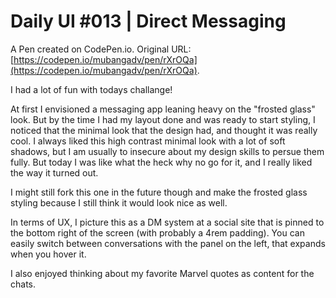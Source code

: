 # Daily UI #013 | Direct Messaging

A Pen created on CodePen.io. Original URL: [https://codepen.io/mubangadv/pen/rXrOQa](https://codepen.io/mubangadv/pen/rXrOQa).

I had a lot of fun with todays challange! 

At first I envisioned  a messaging app leaning heavy on the "frosted glass" look. But by the time I had my layout done and was ready to start styling, I noticed that the minimal look that the design had, and thought it was really cool. I always liked this high contrast minimal look with a lot of soft shadows, but I am usually to insecure about my  design skills to persue them fully. But today I was like what the heck why no go for it, and I really liked the way it turned out.

I might still fork this one in the future though and make the frosted glass styling because I still think it would look nice as well.

In terms of UX, I picture this as a DM system at a social site that is pinned to the bottom right of the screen (with probably a 4rem padding). You can easily switch between conversations with the panel on the left, that expands when you hover it.

I also enjoyed thinking about my favorite Marvel quotes as content for the chats.
